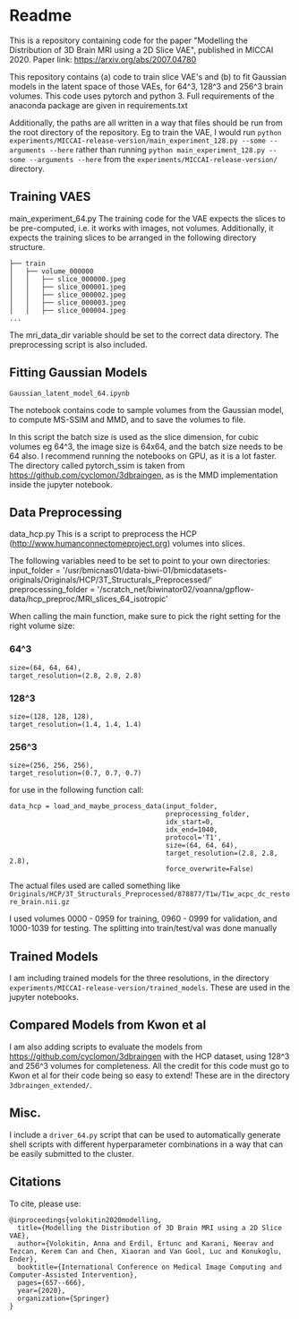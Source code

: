 # Readme
This is a repository containing code for the paper "Modelling the Distribution of 3D Brain MRI using a 2D Slice VAE", published in MICCAI 2020.
Paper link: https://arxiv.org/abs/2007.04780

This repository contains (a) code to train slice VAE's and (b) to fit Gaussian models in the latent space of those VAEs, for 64^3, 128^3 and 256^3 brain volumes.
This code uses pytorch and python 3. Full requirements of the anaconda package are given in requirements.txt

Additionally, the paths are all written in a way that files should be run from the root directory of the repository.
Eg to train the VAE, I would run
`python experiments/MICCAI-release-version/main_experiment_128.py --some --arguments --here`
rather than running `python main_experiment_128.py --some --arguments --here` from the `experiments/MICCAI-release-version/` directory.


## Training VAES
main_experiment_64.py
The training code for the VAE expects the slices to be pre-computed, i.e. it works with images, not volumes.  Additionally, it expects the training slices to be arranged in the following directory structure.

``` 
├── train
│   ├── volume_000000
│   │   ├── slice_000000.jpeg
│   │   ├── slice_000001.jpeg
│   │   ├── slice_000002.jpeg
│   │   ├── slice_000003.jpeg
│   │   ├── slice_000004.jpeg
...
```
The mri_data_dir variable should be set to the correct data directory.  The preprocessing script is also included.

## Fitting Gaussian Models
`Gaussian_latent_model_64.ipynb`

The notebook contains code to sample volumes from the Gaussian model, to compute MS-SSIM and MMD, and to save the volumes to file.

In this script the batch size is used as the slice dimension, for cubic volumes eg 64^3, the image size is 64x64, and the batch size needs to be 64 also.
I recommend running the notebooks on GPU, as it is a lot faster.
The directory called pytorch_ssim is taken from https://github.com/cyclomon/3dbraingen, as is the MMD implementation inside the jupyter notebook.

## Data Preprocessing
data_hcp.py
This is a script to preprocess the HCP (http://www.humanconnectomeproject.org) volumes into slices.

The following variables need to be set to point to your own directories:
input_folder = '/usr/bmicnas01/data-biwi-01/bmicdatasets-originals/Originals/HCP/3T_Structurals_Preprocessed/'
preprocessing_folder = '/scratch_net/biwinator02/voanna/gpflow-data/hcp_preproc/MRI_slices_64_isotropic'

When calling the main function, make sure to pick the right setting for the right volume size:
### 64^3
```
size=(64, 64, 64),
target_resolution=(2.8, 2.8, 2.8)
```
### 128^3
```
size=(128, 128, 128),
target_resolution=(1.4, 1.4, 1.4)
```
### 256^3
```
size=(256, 256, 256),
target_resolution=(0.7, 0.7, 0.7)
```
for use in the following function call:
```
data_hcp = load_and_maybe_process_data(input_folder,
                                       preprocessing_folder,
                                       idx_start=0,
                                       idx_end=1040,
                                       protocol='T1',
                                       size=(64, 64, 64),
                                       target_resolution=(2.8, 2.8, 2.8),
                                       force_overwrite=False)
```
The actual files used are called something like `Originals/HCP/3T_Structurals_Preprocessed/878877/T1w/T1w_acpc_dc_restore_brain.nii.gz`

I used volumes 0000 - 0959 for training, 0960 - 0999 for validation, and 1000-1039 for testing. The splitting into
train/test/val was done manually


## Trained Models
I am including trained models for the three resolutions, in the directory `experiments/MICCAI-release-version/trained_models`. These are used in the jupyter notebooks.


## Compared Models from Kwon et al
I am also adding scripts to evaluate the models from https://github.com/cyclomon/3dbraingen with the HCP dataset, using 128^3 and 256^3 volumes for completeness.  All the credit for this code must go to Kwon et al for their code being so easy to extend!  These are in the directory `3dbraingen_extended/`.

## Misc.
I include a `driver_64.py` script that can be used to automatically generate shell scripts with different hyperparameter combinations in a way that can be easily submitted to the cluster.




## Citations
To cite, please use:
```
@inproceedings{volokitin2020modelling,
  title={Modelling the Distribution of 3D Brain MRI using a 2D Slice VAE},
  author={Volokitin, Anna and Erdil, Ertunc and Karani, Neerav and Tezcan, Kerem Can and Chen, Xiaoran and Van Gool, Luc and Konukoglu, Ender},
  booktitle={International Conference on Medical Image Computing and Computer-Assisted Intervention},
  pages={657--666},
  year={2020},
  organization={Springer}
}
```


